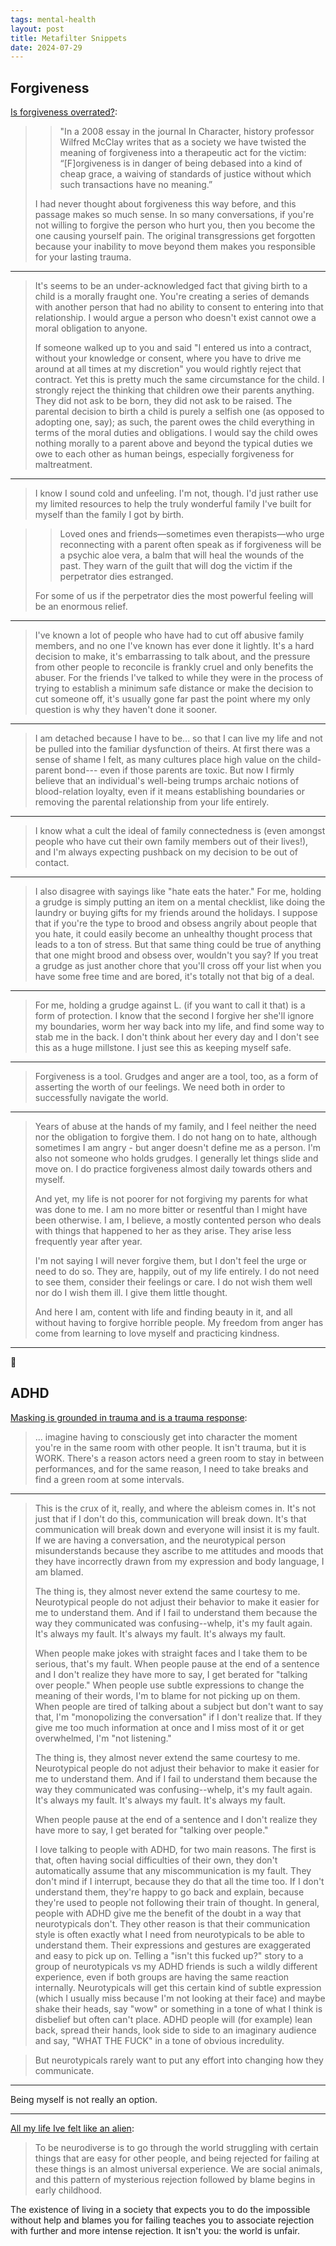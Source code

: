 ```yaml
---
tags: mental-health
layout: post
title: Metafilter Snippets
date: 2024-07-29
---
```


## Forgiveness

[Is forgiveness overrated?](https://www.metafilter.com/126731/Is-forgiveness-overrated):

>> "In a 2008 essay in the journal In Character, history professor Wilfred McClay writes that as a society we have twisted the meaning of forgiveness into a therapeutic act for the victim: “[F]orgiveness is in danger of being debased into a kind of cheap grace, a waiving of standards of justice without which such transactions have no meaning.”
>
> I had never thought about forgiveness this way before, and this passage makes so much sense. In so many conversations, if you're not willing to forgive the person who hurt you, then you become the one causing yourself pain. The original transgressions get forgotten because your inability to move beyond them makes you responsible for your lasting trauma.

---

> It's seems to be an under-acknowledged fact that giving birth to a child is a morally fraught one. You're creating a series of demands with another person that had no ability to consent to entering into that relationship. I would argue a person who doesn't exist cannot owe a moral obligation to anyone.
>
> If someone walked up to you and said "I entered us into a contract, without your knowledge or consent, where you have to drive me around at all times at my discretion" you would rightly reject that contract. Yet this is pretty much the same circumstance for the child. I strongly reject the thinking that children owe their parents anything. They did not ask to be born, they did not ask to be raised. The parental decision to birth a child is purely a selfish one (as opposed to adopting one, say); as such, the parent owes the child everything in terms of the moral duties and obligations. I would say the child owes nothing morally to a parent above and beyond the typical duties we owe to each other as human beings, especially forgiveness for maltreatment.

---

> I know I sound cold and unfeeling. I'm not, though. I'd just rather use my limited resources to help the truly wonderful family I've built for myself than the family I got by birth.

>> Loved ones and friends—sometimes even therapists—who urge reconnecting with a parent often speak as if forgiveness will be a psychic aloe vera, a balm that will heal the wounds of the past. They warn of the guilt that will dog the victim if the perpetrator dies estranged.
>
> For some of us if the perpetrator dies the most powerful feeling will be an enormous relief.

---

> I've known a lot of people who have had to cut off abusive family members, and no one I've known has ever done it lightly. It's a hard decision to make, it's embarrassing to talk about, and the pressure from other people to reconcile is frankly cruel and only benefits the abuser. For the friends I've talked to while they were in the process of trying to establish a minimum safe distance or make the decision to cut someone off, it's usually gone far past the point where my only question is why they haven't done it sooner.

---

> I am detached because I have to be... so that I can live my life and not be pulled into the familiar dysfunction of theirs. At first there was a sense of shame I felt, as many cultures place high value on the child-parent bond--- even if those parents are toxic. But now I firmly believe that an individual's well-being trumps archaic notions of blood-relation loyalty, even if it means establishing boundaries or removing the parental relationship from your life entirely.

---

> I know what a cult the ideal of family connectedness is (even amongst people who have cut their own family members out of their lives!), and I'm always expecting pushback on my decision to be out of contact.

---

> I also disagree with sayings like "hate eats the hater." For me, holding a grudge is simply putting an item on a mental checklist, like doing the laundry or buying gifts for my friends around the holidays. I suppose that if you're the type to brood and obsess angrily about people that you hate, it could easily become an unhealthy thought process that leads to a ton of stress. But that same thing could be true of anything that one might brood and obsess over, wouldn't you say? If you treat a grudge as just another chore that you'll cross off your list when you have some free time and are bored, it's totally not that big of a deal.

---

> For me, holding a grudge against L. (if you want to call it that) is a form of protection. I know that the second I forgive her she'll ignore my boundaries, worm her way back into my life, and find some way to stab me in the back. I don't think about her every day and I don't see this as a huge millstone. I just see this as keeping myself safe.

---

> Forgiveness is a tool. Grudges and anger are a tool, too, as a form of asserting the worth of our feelings. We need both in order to successfully navigate the world.

---

> Years of abuse at the hands of my family, and I feel neither the need nor the obligation to forgive them. I do not hang on to hate, although sometimes I am angry - but anger doesn't define me as a person. I'm also not someone who holds grudges. I generally let things slide and move on. I do practice forgiveness almost daily towards others and myself.
>
> And yet, my life is not poorer for not forgiving my parents for what was done to me. I am no more bitter or resentful than I might have been otherwise. I am, I believe, a mostly contented person who deals with things that happened to her as they arise. They arise less frequently year after year.
>
> I'm not saying I will never forgive them, but I don't feel the urge or need to do so. They are, happily, out of my life entirely. I do not need to see them, consider their feelings or care. I do not wish them well nor do I wish them ill. I give them little thought.
>
> And here I am, content with life and finding beauty in it, and all without having to forgive horrible people. My freedom from anger has come from learning to love myself and practicing kindness.

---

## ADHD

[Masking is grounded in trauma and is a trauma response](https://www.metafilter.com/190349/Masking-is-grounded-in-trauma-and-is-a-trauma-response):

> ... imagine having to consciously get into character the moment you're in the same room with other people. It isn't trauma, but it is WORK. There's a reason actors need a green room to stay in between performances, and for the same reason, I need to take breaks and find a green room at some intervals.

---

> This is the crux of it, really, and where the ableism comes in. It's not just that if I don't do this, communication will break down. It's that communication will break down and everyone will insist it is my fault. If we are having a conversation, and the neurotypical person misunderstands because they ascribe to me attitudes and moods that they have incorrectly drawn from my expression and body language, I am blamed.
> 
> The thing is, they almost never extend the same courtesy to me. Neurotypical people do not adjust their behavior to make it easier for me to understand them. And if I fail to understand them because the way they communicated was confusing--whelp, it's my fault again. It's always my fault. It's always my fault. It's always my fault.
> 
> When people make jokes with straight faces and I take them to be serious, that's my fault. When people pause at the end of a sentence and I don't realize they have more to say, I get berated for "talking over people." When people use subtle expressions to change the meaning of their words, I'm to blame for not picking up on them. When people are tired of talking about a subject but don't want to say that, I'm "monopolizing the conversation" if I don't realize that. If they give me too much information at once and I miss most of it or get overwhelmed, I'm "not listening."
>
> The thing is, they almost never extend the same courtesy to me. Neurotypical people do not adjust their behavior to make it easier for me to understand them. And if I fail to understand them because the way they communicated was confusing--whelp, it's my fault again. It's always my fault. It's always my fault. It's always my fault.
>
> When people pause at the end of a sentence and I don't realize they have more to say, I get berated for "talking over people."
> 
> I love talking to people with ADHD, for two main reasons. The first is that, often having social difficulties of their own, they don't automatically assume that any miscommunication is my fault. They don't mind if I interrupt, because they do that all the time too. If I don't understand them, they're happy to go back and explain, because they're used to people not following their train of thought. In general, people with ADHD give me the benefit of the doubt in a way that neurotypicals don't. They other reason is that their communication style is often exactly what I need from neurotypicals to be able to understand them. Their expressions and gestures are exaggerated and easy to pick up on. Telling a "isn't this fucked up?" story to a group of neurotypicals vs my ADHD friends is such a wildly different experience, even if both groups are having the same reaction internally. Neurotypicals will get this certain kind of subtle expression (which I usually miss because I'm not looking at their face) and maybe shake their heads, say "wow" or something in a tone of what I think is disbelief but often can't place. ADHD people will (for example) lean back, spread their hands, look side to side to an imaginary audience and say, "WHAT THE FUCK" in a tone of obvious incredulity.

> But neurotypicals rarely want to put any effort into changing how they communicate.

---

Being myself is not really an option.

---

[All my life Ive felt like an alien](https://www.metafilter.com/182597/All-my-life-Ive-felt-like-an-alien):

> To be neurodiverse is to go through the world struggling with certain things that are easy for other people, and being rejected for failing at these things is an almost universal experience. We are social animals, and this pattern of mysterious rejection followed by blame begins in early childhood.

The existence of living in a society that expects you to do the impossible without help and blames you for failing teaches you to associate rejection with further and more intense rejection. It isn't you: the world is unfair.

